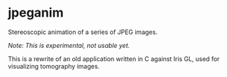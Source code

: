 jpeganim
========

Stereoscopic animation of a series of JPEG images. 

*Note: This is experimental, not usable yet.*

This is a rewrite of an old application written in C against Iris GL,
used for visualizing tomography images.
